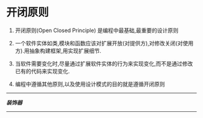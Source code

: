 # 开闭原则

1. 开闭原则(Open Closed Principle) 是编程中最基础,最重要的设计原则

2. 一个软件实体如类,模块和函数应该对扩展开放(对提供方),对修改关闭(对使用方).用抽象构建框架,用实现扩展细节.

3. 当软件需要变化时,尽量通过扩展软件实体的行为来实现变化,而不是通过修改已有的代码来实现变化.

4. 编程中遵循其他原则,以及使用设计模式的目的就是遵循开闭原则

--- 

___装饰器___

---